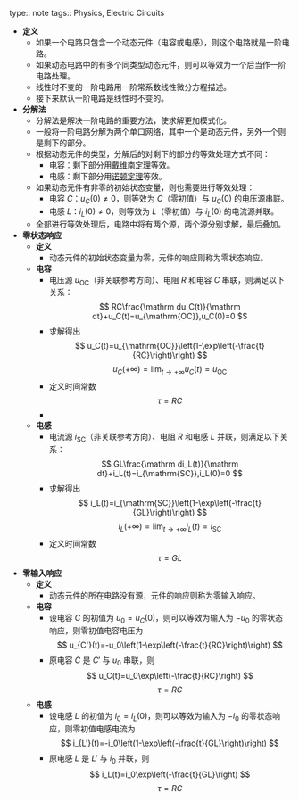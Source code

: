type:: note
tags:: Physics, Electric Circuits

- **定义**
	- 如果一个电路只包含一个动态元件（电容或电感），则这个电路就是一阶电路。
	- 如果动态电路中的有多个同类型动态元件，则可以等效为一个后当作一阶电路处理。
	- 线性时不变的一阶电路用一阶常系数线性微分方程描述。
	- 接下来默认一阶电路是线性时不变的。
- **分解法**
	- 分解法是解决一阶电路的重要方法，使求解更加模式化。
	- 一般将一阶电路分解为两个单口网络，其中一个是动态元件，另外一个则是剩下的部分。
	- 根据动态元件的类型，分解后的对剩下的部分的等效处理方式不同：
		- 电容：剩下部分用[戴维南定理](((65faf872-1f8e-4f5f-83a5-eab5ea0a5ac2)))等效。
		- 电感：剩下部分用[诺顿定理](((65faf872-bcb5-4cf1-b4b1-58cc614b4737)))等效。
	- 如果动态元件有非零的初始状态变量，则也需要进行等效处理：
		- 电容 $C$：$u_C(0)\ne 0$，则等效为 $C$（零初值）与 $u_C(0)$ 的电压源串联。
		- 电感 $L$：$i_L(0)\ne 0$，则等效为 $L$（零初值）与 $i_L(0)$ 的电流源并联。
	- 全部进行等效处理后，电路中将有两个源，两个源分别求解，最后叠加。
- **零状态响应**
	- **定义**
		- 动态元件的初始状态变量为零，元件的响应则称为零状态响应。
	- **电容**
		- 电压源 $u_{\mathrm{OC}}$（非关联参考方向）、电阻 $R$ 和电容 $C$ 串联，则满足以下关系：
		  $$
		  RC\frac{\mathrm du_C(t)}{\mathrm dt}+u_C(t)=u_{\mathrm{OC}},u_C(0)=0
		  $$
		- 求解得出
		  $$
		  u_C(t)=u_{\mathrm{OC}}\left(1-\exp\left(-\frac{t}{RC}\right)\right)
		  $$
		  $$
		  u_C(+\infty)=\lim_{t\to+\infty}u_C(t)=u_{\mathrm{OC}}
		  $$
		- 定义时间常数
		  $$
		  \tau=RC
		  $$
		-
	- **电感**
		- 电流源 $i_{\mathrm{SC}}$（非关联参考方向）、电阻 $R$ 和电感 $L$ 并联，则满足以下关系：
		  $$
		  GL\frac{\mathrm di_L(t)}{\mathrm dt}+i_L(t)=i_{\mathrm{SC}},i_L(0)=0
		  $$
		- 求解得出
		  $$
		  i_L(t)=i_{\mathrm{SC}}\left(1-\exp\left(-\frac{t}{GL}\right)\right)
		  $$
		  $$
		  i_L(+\infty)=\lim_{t\to+\infty}i_L(t)=i_{\mathrm{SC}}
		  $$
		- 定义时间常数
		  $$
		  \tau=GL
		  $$
- **零输入响应**
	- **定义**
		- 动态元件的所在电路没有源，元件的响应则称为零输入响应。
	- **电容**
		- 设电容 $C$ 的初值为 $u_0=u_C(0)$，则可以等效为输入为 $-u_0$ 的零状态响应，则零初值电容电压为
		  $$
		  u_{C'}(t)=-u_0\left(1-\exp\left(-\frac{t}{RC}\right)\right)
		  $$
		- 原电容 $C$ 是 $C'$ 与 $u_0$ 串联，则
		  $$
		  u_C(t)=u_0\exp\left(-\frac{t}{RC}\right)
		  $$
		  $$
		  \tau=RC
		  $$
	- **电感**
		- 设电感 $L$ 的初值为 $i_0=i_L(0)$，则可以等效为输入为 $-i_0$ 的零状态响应，则零初值电感电流为
		  $$
		  i_{L'}(t)=-i_0\left(1-\exp\left(-\frac{t}{GL}\right)\right)
		  $$
		- 原电感 $L$ 是 $L'$ 与 $i_0$ 并联，则
		  $$
		  i_L(t)=i_0\exp\left(-\frac{t}{GL}\right)
		  $$
		  $$
		  \tau=RC
		  $$